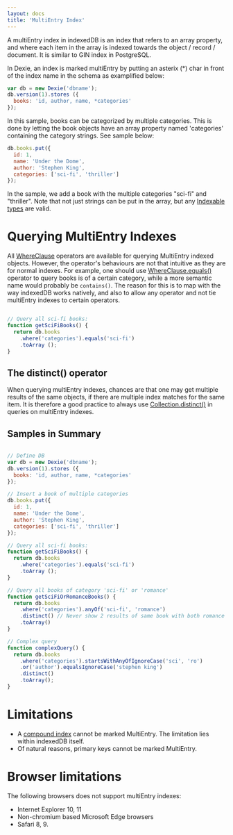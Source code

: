 ```yaml
---
layout: docs
title: 'MultiEntry Index'
---
```


A multiEntry index in indexedDB is an index that refers to an array property, and where each item in the array is indexed towards the object / record / document. It is similar to GIN index in PostgreSQL. 

In Dexie, an index is marked multiEntry by putting an asterix (*) char in front of the index name in the schema as examplified below:

```javascript
var db = new Dexie('dbname');
db.version(1).stores ({
  books: 'id, author, name, *categories'
});
```

In this sample, books can be categorized by multiple categories. This is done by letting the book objects have an array property named 'categories' containing the category strings. See sample below:

```javascript
db.books.put({
  id: 1,
  name: 'Under the Dome', 
  author: 'Stephen King',
  categories: ['sci-fi', 'thriller']
});

```
In the sample, we add a book with the multiple categories "sci-fi" and "thriller". Note that not just strings can be put in the array, but any [Indexable types](/docs/Indexable-Type) are valid.

# Querying MultiEntry Indexes

All [WhereClause](/docs/WhereClause/WhereClause) operators are available for querying MultiEntry indexed objects. However, the operator's behaviours are not that intuitive as they are for normal indexes. For example, one should use [WhereClause.equals()](/docs/WhereClause/WhereClause.equals()) operator to query books is of a certain category, while a more semantic name would probably be `contains()`. The reason for this is to map with the way indexedDB works natively, and also to allow any operator and not tie multiEntry indexes to certain operators.

```javascript

// Query all sci-fi books:
function getSciFiBooks() {
  return db.books
    .where('categories').equals('sci-fi')
    .toArray ();
}

```

## The distinct() operator

When querying multiEntry indexes, chances are that one may get multiple results of the same objects, if there are multiple index matches for the same item. It is therefore a good practice to always use [Collection.distinct()](/docs/Collection/Collection.distinct()) in queries on multiEntry indexes.

## Samples in Summary

```javascript

// Define DB
var db = new Dexie('dbname');
db.version(1).stores ({
  books: 'id, author, name, *categories'
});

// Insert a book of multiple categories
db.books.put({
  id: 1,
  name: 'Under the Dome', 
  author: 'Stephen King',
  categories: ['sci-fi', 'thriller']
});

// Query all sci-fi books:
function getSciFiBooks() {
  return db.books
    .where('categories').equals('sci-fi')
    .toArray ();
}

// Query all books of category 'sci-fi' or 'romance'
function getSciFiOrRomanceBooks() {
  return db.books
    .where('categories').anyOf('sci-fi', 'romance')
    .distinct() // Never show 2 results of same book with both romance and sci-fi
    .toArray()
}

// Complex query
function complexQuery() {
  return db.books
    .where('categories').startsWithAnyOfIgnoreCase('sci', 'ro')
    .or('author').equalsIgnoreCase('stephen king')
    .distinct()
    .toArray();
}

```

# Limitations

* A [compound index](/docs/Compound-Index) cannot be marked MultiEntry. The limitation lies within indexedDB itself.
* Of natural reasons, primary keys cannot be marked MultiEntry.

# Browser limitations

The following browsers does not support multiEntry indexes:

* Internet Explorer 10, 11
* Non-chromium based Microsoft Edge browsers
* Safari 8, 9.
